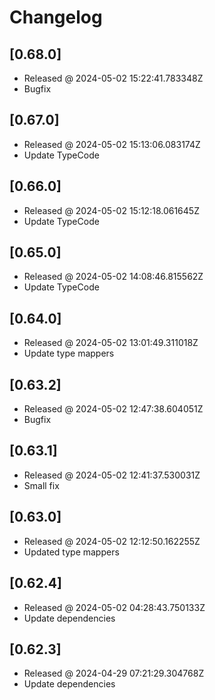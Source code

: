 # Changelog

## [0.68.0]

- Released @ 2024-05-02 15:22:41.783348Z
- Bugfix

## [0.67.0]

- Released @ 2024-05-02 15:13:06.083174Z
- Update TypeCode

## [0.66.0]

- Released @ 2024-05-02 15:12:18.061645Z
- Update TypeCode

## [0.65.0]

- Released @ 2024-05-02 14:08:46.815562Z
- Update TypeCode

## [0.64.0]

- Released @ 2024-05-02 13:01:49.311018Z
- Update type mappers

## [0.63.2]

- Released @ 2024-05-02 12:47:38.604051Z
- Bugfix

## [0.63.1]

- Released @ 2024-05-02 12:41:37.530031Z
- Small fix

## [0.63.0]

- Released @ 2024-05-02 12:12:50.162255Z
- Updated type mappers

## [0.62.4]

- Released @ 2024-05-02 04:28:43.750133Z
- Update dependencies

## [0.62.3]

- Released @ 2024-04-29 07:21:29.304768Z
- Update dependencies
